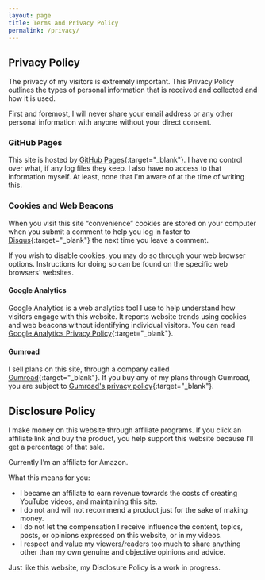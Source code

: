 ```yaml
---
layout: page
title: Terms and Privacy Policy
permalink: /privacy/
---
```

## Privacy Policy

The privacy of my visitors is extremely important. This Privacy Policy outlines the types of personal information that is received and collected and how it is used.

First and foremost, I will never share your email address or any other personal information with anyone without your direct consent.

### GitHub Pages

This site is hosted by [GitHub Pages](https://pages.github.com/){:target="_blank"}. I have no control over what, if any log files they keep. I also have no access to that information myself. At least, none that I'm aware of at the time of writing this.

### Cookies and Web Beacons

When you visit this site “convenience” cookies are stored on your computer when you submit a comment to help you log in faster to [Disqus](http://disqus.com/){:target="_blank"} the next time you leave a comment.

If you wish to disable cookies, you may do so through your web browser options. Instructions for doing so can be found on the specific web browsers’ websites.

#### Google Analytics

Google Analytics is a web analytics tool I use to help understand how visitors engage with this website. It reports website trends using cookies and web beacons without identifying individual visitors. You can read [Google Analytics Privacy Policy](http://www.google.com/analytics/learn/privacy.html){:target="_blank"}.

#### Gumroad

I sell plans on this site, through a company called [Gumroad](https://gumroad.com/){:target="_blank"}. If you buy any of my plans through Gumroad, you are subject to [Gumroad's privacy policy](https://gumroad.com/privacy){:target="_blank"}.

## Disclosure Policy

I make money on this website through affiliate programs. If you click an affiliate link and buy the product, you help support this website because I’ll get a percentage of that sale.

Currently I’m an affiliate for Amazon.

What this means for you:

* I became an affiliate to earn revenue towards the costs of creating YouTube videos, and maintaining this site.
* I do not and will not recommend a product just for the sake of making money.
* I do not let the compensation I receive influence the content, topics, posts, or opinions expressed on this website, or in my videos.
* I respect and value my viewers/readers too much to share anything other than my own genuine and objective opinions and advice.

Just like this website, my Disclosure Policy is a work in progress.

